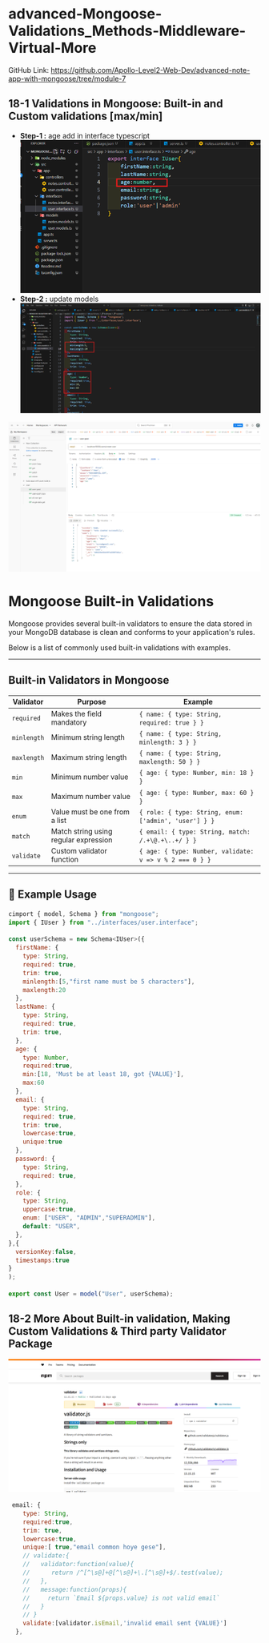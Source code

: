 # advanced-Mongoose-Validations_Methods-Middleware-Virtual-More
GitHub Link: https://github.com/Apollo-Level2-Web-Dev/advanced-note-app-with-mongoose/tree/module-7

## 18-1 Validations in Mongoose: Built-in and Custom validations [max/min]
- **Step-1 :** age add in interface typescript
![alt text](image.png)
- **Step-2 :** update models
![alt text](image-1.png)

![alt text](image-2.png)

# Mongoose Built-in Validations

Mongoose provides several built-in validators to ensure the data stored in your MongoDB database is clean and conforms to your application's rules.

Below is a list of commonly used built-in validations with examples.

---

##  Built-in Validators in Mongoose

| Validator | Purpose                          | Example |
|----------|----------------------------------|---------|
| `required` | Makes the field mandatory       | `{ name: { type: String, required: true } }` |
| `minlength` | Minimum string length          | `{ name: { type: String, minlength: 3 } }` |
| `maxlength` | Maximum string length          | `{ name: { type: String, maxlength: 50 } }` |
| `min` | Minimum number value                 | `{ age: { type: Number, min: 18 } }` |
| `max` | Maximum number value                 | `{ age: { type: Number, max: 60 } }` |
| `enum` | Value must be one from a list       | `{ role: { type: String, enum: ['admin', 'user'] } }` |
| `match` | Match string using regular expression | `{ email: { type: String, match: /.+\@.+\..+/ } }` |
| `validate` | Custom validator function       | `{ age: { type: Number, validate: v => v % 2 === 0 } }` |

---

## 📌 Example Usage

```js
cimport { model, Schema } from "mongoose";
import { IUser } from "../interfaces/user.interface";

const userSchema = new Schema<IUser>({
  firstName: {
    type: String,
    required: true,
    trim: true,
    minlength:[5,"first name must be 5 characters"],
    maxlength:20
  },
  lastName: {
    type: String,
    required: true,
    trim: true,
  },
  age: {
    type: Number,
    required:true,
    min:[18, 'Must be at least 18, got {VALUE}'],
    max:60
  },
  email: {
    type: String,
    required: true,
    trim: true,
    lowercase:true,
    unique:true
  },
  password: {
    type: String,
    required: true,
  },
  role: {
    type: String,
    uppercase:true,
    enum: ["USER", "ADMIN","SUPERADMIN"],
    default: "USER",
  },
},{
  versionKey:false,
  timestamps:true
}
);

export const User = model("User", userSchema);
```

## 18-2 More About Built-in validation, Making Custom Validations & Third party Validator Package

![alt text](image-3.png)

```js
 email: {
    type: String,
    required:true,
    trim: true,
    lowercase:true,
    unique:[ true,"email common hoye gese"],
    // validate:{
    //   validator:function(value){
    //      return /^[^\s@]+@[^\s@]+\.[^\s@]+$/.test(value);
    //   },
    //   message:function(props){
    //     return `Email ${props.value} is not valid email`
    //   }
    // }
    validate:[validator.isEmail,'invalid email sent {VALUE}']
  },
  ```